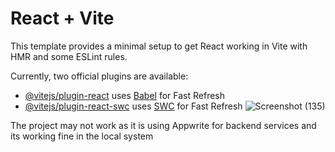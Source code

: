 # React + Vite

This template provides a minimal setup to get React working in Vite with HMR and some ESLint rules.

Currently, two official plugins are available:

- [@vitejs/plugin-react](https://github.com/vitejs/vite-plugin-react/blob/main/packages/plugin-react/README.md) uses [Babel](https://babeljs.io/) for Fast Refresh
- [@vitejs/plugin-react-swc](https://github.com/vitejs/vite-plugin-react-swc) uses [SWC](https://swc.rs/) for Fast Refresh
![Screenshot (135)](https://github.com/ankushchimote/Mega1/assets/87609784/b9b09707-51f1-4088-9581-597cf6820b62)


The project may not work as it is using Appwrite for backend services and its working fine in the local system
